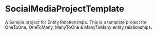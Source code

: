 # SocialMediaProjectTemplate
A Sample project for Entity Relationships.
This is a template project for OneToOne, OneToMany, ManyToOne & ManyToMany entity relationships.
